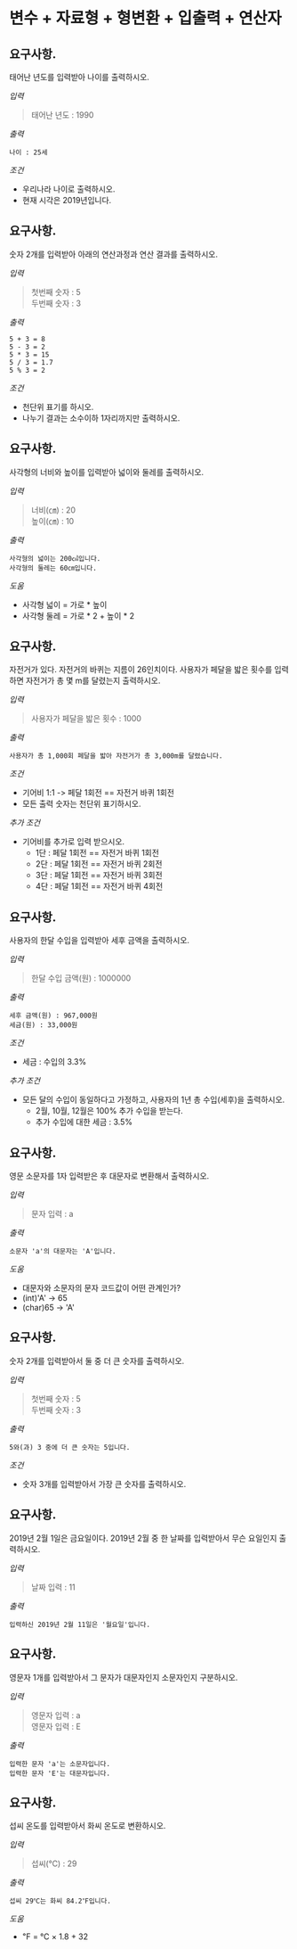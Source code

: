 # 변수 + 자료형 + 형변환 + 입출력 + 연산자






## 요구사항.
태어난 년도를 입력받아 나이를 출력하시오.

*입력*
> 태어난 년도 : 1990 <i class="far fa-keyboard"></i><br>

*출력*
```
나이 : 25세
```

*조건*
- 우리나라 나이로 출력하시오.
- 현재 시각은 2019년입니다.




## 요구사항.
숫자 2개를 입력받아 아래의 연산과정과 연산 결과를 출력하시오.

*입력*
> 첫번째 숫자 : 5 <i class="far fa-keyboard"></i><br>
> 두번째 숫자 : 3 <i class="far fa-keyboard"></i>

*출력*
```
5 + 3 = 8
5 - 3 = 2
5 * 3 = 15
5 / 3 = 1.7
5 % 3 = 2
```

*조건*
- 천단위 표기를 하시오.
- 나누기 결과는 소수이하 1자리까지만 출력하시오.









## 요구사항.
사각형의 너비와 높이를 입력받아 넓이와 둘레를 출력하시오.

*입력*
> 너비(㎝) : 20 <i class="far fa-keyboard"></i><br>
> 높이(㎝) : 10 <i class="far fa-keyboard"></i><br>

*출력*
```
사각형의 넓이는 200㎠입니다.
사각형의 둘레는 60㎝입니다.
```

*도움*
- 사각형 넓이 = 가로 * 높이
- 사각형 둘레 = 가로 \* 2 + 높이 * 2






## 요구사항.
자전거가 있다. 자전거의 바퀴는 지름이 26인치이다. 사용자가 페달을 밟은 횟수를 입력하면 자전거가 총 몇 m를 달렸는지 출력하시오.

*입력*
> 사용자가 페달을 밟은 횟수 : 1000 <i class="far fa-keyboard"></i><br>

*출력*
```
사용자가 총 1,000회 페달을 밟아 자전거가 총 3,000m를 달렸습니다.
```

*조건*
- 기어비 1:1 -> 페달 1회전 == 자전거 바퀴 1회전<br>
- 모든 출력 숫자는 천단위 표기하시오.<br>

*추가 조건*
- 기어비를 추가로 입력 받으시오.
     - 1단 : 페달 1회전 == 자전거 바퀴 1회전
     - 2단 : 페달 1회전 == 자전거 바퀴 2회전
     - 3단 : 페달 1회전 == 자전거 바퀴 3회전
     - 4단 : 페달 1회전 == 자전거 바퀴 4회전
     
     





## 요구사항.
사용자의 한달 수입을 입력받아 세후 금액을 출력하시오.

*입력*
> 한달 수입 금액(원) : 1000000 <i class="far fa-keyboard"></i>

*출력*
```
세후 금액(원) : 967,000원
세금(원) : 33,000원
```

*조건*
- 세금 : 수입의 3.3%

*추가 조건*
- 모든 달의 수입이 동일하다고 가정하고, 사용자의 1년 총 수입(세후)을 출력하시오.
     - 2월, 10월, 12월은 100% 추가 수입을 받는다.
     - 추가 수입에 대한 세금 : 3.5%







## 요구사항.
영문 소문자를 1자 입력받은 후 대문자로 변환해서 출력하시오.

*입력*
> 문자 입력 : a <i class="far fa-keyboard"></i>

*출력*
```
소문자 'a'의 대문자는 'A'입니다.
```

*도움*
- 대문자와 소문자의 문자 코드값이 어떤 관계인가?
- (int)'A' -> 65
- (char)65 -> 'A'








## 요구사항.
숫자 2개를 입력받아서 둘 중 더 큰 숫자를 출력하시오.

*입력*
> 첫번째 숫자 : 5 <i class="far fa-keyboard"></i><br>
> 두번째 숫자 : 3 <i class="far fa-keyboard"></i>

*출력*
```
5와(과) 3 중에 더 큰 숫자는 5입니다.
```

*조건*
- 숫자 3개를 입력받아서 가장 큰 숫자를 출력하시오.








## 요구사항.
2019년 2월 1일은 금요일이다. 2019년 2월 중 한 날짜를 입력받아서 무슨 요일인지 출력하시오.

*입력*
> 날짜 입력 : 11 <i class="far fa-keyboard"></i>

*출력*
```
입력하신 2019년 2월 11일은 '월요일'입니다.
```







## 요구사항.
영문자 1개를 입력받아서 그 문자가 대문자인지 소문자인지 구분하시오.

*입력*
> 영문자 입력 : a <i class="far fa-keyboard"></i><br>
> 영문자 입력 : E <i class="far fa-keyboard"></i><br>

*출력*
```
입력한 문자 'a'는 소문자입니다.
입력한 문자 'E'는 대문자입니다.
```









## 요구사항.
섭씨 온도를 입력받아서 화씨 온도로 변환하시오.

*입력*
> 섭씨(℃) : 29 <i class="far fa-keyboard"></i><br>

*출력*
```
섭씨 29℃는 화씨 84.2℉입니다.
```

*도움*
- ℉ = ℃ × 1.8 + 32<br>








<!--

## 요구사항.0


*입력*
> 

*출력*
```

```

*조건*
- 

*추가 조건*
- 

-->




